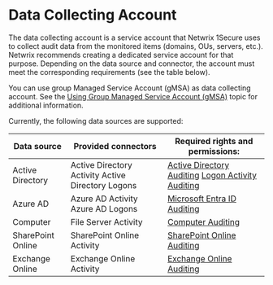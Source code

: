 # Data Collecting Account

The data collecting account is a service account that Netwrix 1Secure uses to collect audit data from the monitored items (domains, OUs, servers, etc.). Netwrix recommends creating a dedicated service account for that purpose. Depending on the data source and connector, the account must meet the corresponding requirements (see the table below).

You can use group Managed Service Account (gMSA) as data collecting account. See the [Using Group Managed Service Account (gMSA)](/docs/product_docs/1secure/1secure/admin/datacollection/gmsa/gmsa.md) topic for additional information.

Currently, the following data sources are supported:

| Data source | Provided connectors | Required rights and permissions: |
| --- | --- | --- |
| Active Directory | Active Directory Activity  Active Directory Logons | [Active Directory Auditing](/docs/product_docs/1secure/1secure/admin/datacollection/activedirectory/activedirectoryauditing.md)  [Logon Activity Auditing ](/docs/product_docs/1secure/1secure/admin/datacollection/logonactivity/overview.md) |
| Azure AD | Azure AD Activity  Azure AD Logons | [Microsoft Entra ID Auditing](/docs/product_docs/1secure/1secure/admin/datacollection/entraid.md) |
| Computer | File Server Activity | [Computer Auditing](/docs/product_docs/1secure/1secure/admin/datacollection/computer/overview.md) |
| SharePoint Online | SharePoint Online Activity | [SharePoint Online Auditing](/docs/product_docs/1secure/1secure/admin/datacollection/sharepointonline.md) |
| Exchange Online | Exchange Online Activity | [Exchange Online Auditing](/docs/product_docs/1secure/1secure/admin/datacollection/exchangeonline.md) |
